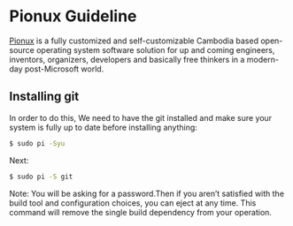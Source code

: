 # Pionux Guideline
[Pionux](pionux.com) is a fully customized and self-customizable Cambodia based open-source operating system software solution for up and coming engineers, inventors, organizers, developers and basically free thinkers in a modern-day post-Microsoft world.
## Installing git
In order to do this, We need to have the git installed and make sure your system is fully up to date before installing anything:

```sh
$ sudo pi -Syu 
```
Next:
```sh
$ sudo pi -S git
```
Note: You will be asking for a password.Then if you aren’t satisfied with the build tool and configuration choices, you can eject at any time. This command will remove the single build dependency from your operation.
